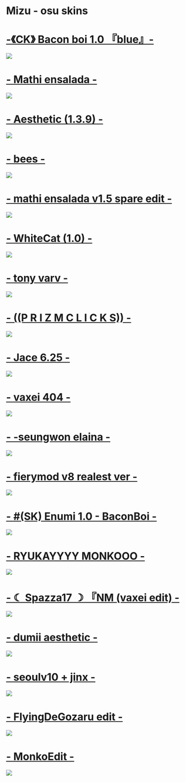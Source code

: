 # Mizu - osu skins

# [-《CK》 Bacon boi 1.0 『blue』-](https://drive.google.com/file/d/1JRDbxtEVFYMgt9ls4rvIRs2v0IfBddFO/view?usp=sharing) 
![](https://i.imgur.com/4aTzuFO.jpg)

# [- Mathi ensalada -](https://drive.google.com/file/d/1595JLfoopn3ZXI14B2ZgTwr2yTsyoGuY/view?usp=sharing) 
![](https://i.imgur.com/wpxpMUi.jpg)

# [- Aesthetic (1.3.9) -](https://drive.google.com/file/d/15LcmTrtk1dLwgBVNkYmXxsKyTmL4REm3/view?usp=sharing) 
![](https://i.imgur.com/lyORn5R.jpeg)

# [- bees -](https://mizaru.s-ul.eu/TNinjFkw) 
![](https://i.imgur.com/Nal6pND.jpeg)

# [- mathi ensalada v1.5 spare edit -](https://drive.google.com/file/d/1EyJU6kEEUN_P85faTOGNBbAk9ipRD2AR/view?usp=sharing)
![](https://i.imgur.com/KCsz7De.jpeg)

# [- WhiteCat (1.0) -](https://drive.google.com/file/d/1A9Ktx7MY-UP5iOGTTHsyQP622zDOKqfe/view?usp=sharing)
![](https://i.imgur.com/SE7PCWZ.jpeg)

# [- tony varv -](https://mega.nz/file/5WZ1TCDb#kGvBLznI9aH-KxbBQsIkOl5Lumaeere0Jn9rj7qaP4Q)
![](https://i.imgur.com/DmjHzSb.jpeg)

# [- ((P R I Z M C L I C K S)) -](https://drive.google.com/file/d/1wi6Bri_9RjOj8fMIO6BxK3lh2jO71Bo6/view)
![](https://i.imgur.com/JttSIMb.png)

# [- Jace 6.25 -](https://drive.google.com/file/d/1vWijGNzHwW_KjJhPOQ_xj44CLWd88iCW/view)
![](https://i.imgur.com/1LaHbja.jpeg)

# [- vaxei 404 -](https://drive.google.com/file/d/1bTLs2-kxiEHDt5VQR8ZcfCFEeNoDTbVU/view?usp=sharing)
![](https://i.imgur.com/GW0bOnr.jpeg)

# [- -seungwon elaina -](https://drive.google.com/file/d/1sO05Vpu0vxcDpEYBDhzfIrGX6HOIAHCq/view)
![](https://i.imgur.com/nXQx3bP.jpeg)

# [- fierymod v8 realest ver -](https://drive.google.com/file/d/1uWP1baU6bQaX76Je0AP_qFv8TWLCx426/view)
![](https://i.imgur.com/bhGcOkk.jpeg)

# [- #(SK) Enumi 1.0 - BaconBoi -](https://drive.google.com/file/d/1W5j5_N-OIPnxe2k8eeTyWyoPmOXrENw7/view?usp=sharing)
![](https://i.imgur.com/q4Joe4P.jpeg)

# [- RYUKAYYYY MONKOOO -](https://mega.nz/file/8bwCnRSZ#zt06DQ0aka5Nldc8dz0h_LU5Ph6UHj5Vxlz8c7sBGdc)
![](https://i.imgur.com/UkPYDCo.jpeg)

# [- ☾ Spazza17 ☽ 『NM (vaxei edit) -](https://drive.google.com/file/d/1tknGDHejUsjEMgD9ucPwg_EVmgvotWAO/view?usp=sharing)
![](https://i.imgur.com/Eak8EPO.jpeg)

# [- dumii aesthetic -](https://www.dropbox.com/s/s1vvmc342myw4q7/-dummy%20aesthetic%20-.osk?dl=0)
![](https://osu.ppy.sh/ss/12004410)

# [- seoulv10 + jinx -](https://drive.google.com/file/d/1vdymXgKMf2YqfwJuZRw2GnAKYARpavVk/view?usp=sharing)
![](https://osu.ppy.sh/ss/17438947/b0b3)

# [- FlyingDeGozaru edit -](https://drive.google.com/file/d/1vbo1K8Lwq0BVGavGSn2kPec8P3QLu5Zn/view?usp=sharing)
![](https://osu.ppy.sh/ss/17438955/9d15)

# [- MonkoEdit -](https://drive.google.com/file/d/1m5zptef-Cr5UXtXBdtu0LFrV_Sldb6hr/view)
![](https://osu.ppy.sh/ss/17438970/d509)





